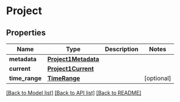 # Project

## Properties
Name | Type | Description | Notes
------------ | ------------- | ------------- | -------------
**metadata** | [**Project1Metadata**](Project1Metadata.md) |  | 
**current** | [**Project1Current**](Project1Current.md) |  | 
**time_range** | [**TimeRange**](TimeRange.md) |  | [optional] 

[[Back to Model list]](../README.md#documentation-for-models) [[Back to API list]](../README.md#documentation-for-api-endpoints) [[Back to README]](../README.md)


